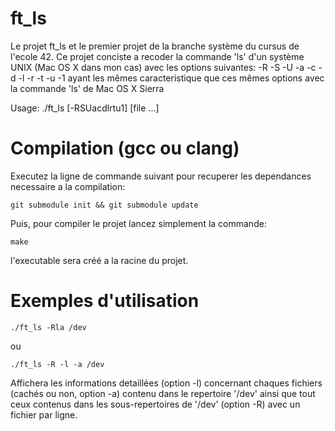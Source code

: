# ft_ls
Le projet ft_ls et le premier projet de la branche système du cursus de l'ecole 42.
Ce projet conciste a recoder la commande 'ls' d'un système UNIX (Mac OS X dans mon cas) avec les options suivantes:
-R -S -U -a -c -d -l -r -t -u -1 ayant les mêmes caracteristique que ces mêmes options avec la commande 'ls' de Mac OS X Sierra

Usage: ./ft_ls [-RSUacdlrtu1] [file ...]

# Compilation (gcc ou clang)
Executez la ligne de commande suivant pour recuperer les dependances necessaire a la compilation:

    git submodule init && git submodule update
Puis, pour compiler le projet lancez simplement la commande:

    make
l'executable sera créé a la racine du projet.

# Exemples d'utilisation
    ./ft_ls -Rla /dev
ou

    ./ft_ls -R -l -a /dev
Affichera les informations detaillées (option -l) concernant chaques fichiers (cachés ou non, option -a) contenu dans le repertoire '/dev' ainsi que tout ceux contenus dans les sous-repertoires de '/dev' (option -R) avec un fichier par ligne.
